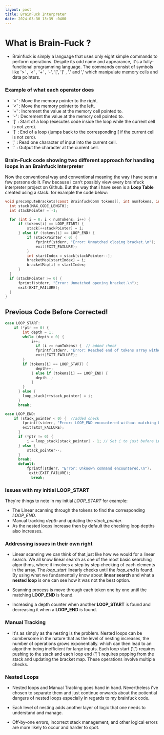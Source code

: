 ```yaml
---
layout: post
title: BrainFuck Interpreter
date: 2024-03-30 13:39 -0400
---
```


# What is Brain-Fuck ?

  - Brainfuck is simply a language that uses only eight simple commands to perform operations. Despite its odd name and appearance, it's a fully-functional programming language. The commands consist of symbols like '>' , '<' , '+' , '-',  '[', ']' , '.' and ',' which manipulate memory cells and data pointers.

### Example of what each operator does
  - '>' : Move the memory pointer to the right.
  - '<' : Move the memory pointer to the left.
  - '+' : Increment the value at the memory cell pointed to.
  - '-' : Decrement the value at the memory cell pointed to.
  - '[' : Start of a loop (executes code inside the loop while the current cell is not zero).
  - ']' : End of a loop (jumps back to the corresponding [ if the current cell is not zero).
  - ',' : Read one character of input into the current cell.
  - '.' : Output the character at the current cell.

### Brain-Fuck code showing two different approach for handling loops in an Brainfuck Interpreter
  Now the conventional way and conventional meaning the way i have seen a few persons do it. Few because i can't possibly view every brainfuck interpreter project on Github. But the way that i have seen is a **Loop Table** created using a stack. for example the code below:

  ```c
  void precomputeBrackets(const BrainfuckComm tokens[], int numTokens, int bracketMap[]) {
	int stack[MAX_CODE_LENGTH];
	int stackPointer = -1;

	for (int i = 0; i < numTokens; i++) {
		if (tokens[i] == LOOP_START) {
			stack[++stackPointer] = i;
		} else if (tokens[i] == LOOP_END) {
			if (stackPointer < 0) {
				fprintf(stderr, "Error: Unmatched closing bracket.\n");
				exit(EXIT_FAILURE);
			}
			int startIndex = stack[stackPointer--];
			bracketMap[startIndex] = i;
			bracketMap[i] = startIndex;
		}
	}
	if (stackPointer >= 0) {
		fprintf(stderr, "Error: Unmatched opening bracket.\n");
		exit(EXIT_FAILURE);
	}
}
```
  ## Previous Code Before Corrected!
  ```c
  case LOOP_START:
	  if (*ptr == 0) {
		  int depth = 1;
		  while (depth > 0) {
			  i++;
				if (i >= numTokens) {  // added check
				fprintf(stderr, "Error: Reached end of tokens array without finding matching LOOP_END.\n");
				exit(EXIT_FAILURE);
		  }
		  if (tokens[i] == LOOP_START) {
				depth++;
			  } else if (tokens[i] == LOOP_END) {
				depth--;
			  }
		  }
		} else {
		  loop_stack[++stack_pointer] = i;
		}
		break;
```

```c
case LOOP_END:
	if (stack_pointer < 0) {  //added check
		fprintf(stderr, "Error: LOOP_END encountered without matching LOOP_START.\n");
		exit(EXIT_FAILURE);
	  }
	  if (*ptr != 0) {
		  i = loop_stack[stack_pointer] - 1; // Set i to just before LOOP_START to re-evaluate the loop
	  } else {
		  stack_pointer--;
	  }
	  break;
	  default:
		  fprintf(stderr, "Error: Unknown command encountered.\n");
		   exit(EXIT_FAILURE);
			break;
```

### Issues with my initial LOOP_START
  They're things to note in my initial _LOOP_START_ for example:

  - The Linear scanning through the tokens to find the corresponding _LOOP_END_.
  - Manual tracking _depth_ and updating the _stack_pointer_.
  - As the nested loops increase then by default the checking loop depths also increases.

### Addressing issues in their own right

 - Linear scanning we can think of that just like how we would for a linear search. We all know linear search as one of the most basic searching algorithms, where it involves a step by step checking of each elements in the array. The  _loop_start_  linearly checks until the  _loop_end_  is found. By using what we fundamentally know about **linear search** and what a **nested loop** is one can see how it was not the best option.

 - Scanning process is move through each token one by one until the matching **LOOP_END** is found.
 - Increasing a depth counter when another **LOOP_START** is found and decreasing it when a **LOOP_END** is found.

### Manual Tracking
 - It's as simply as the nesting is the problem. Nested loops can be cumbersome in the nature that as the level of nesting increases, the number of operations grows exponentially. which can then lead to an algorithm being  inefficient for large inputs. Each loop start ('[') requires pushing to the stack and each loop end (']') requires popping from the stack and updating the bracket map. These operations involve multiple checks. 

### Nested Loops
 - Nested loops and Manual Tracking goes hand in hand. Nevertheless i've chosen to separate them and just continue onwards about the potiential dangers of nested loops especially in regards to my brainfuck code.

 - Each level of nesting adds another layer of logic that one needs to understand and manage.
 - Off-by-one errors, incorrect stack management, and other logical errors are more likely to occur and harder to spot.